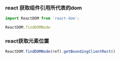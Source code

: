 ### react 获取组件引用所代表的dom

````jsx
import ReactDOM from 'react-dom';

ReactDOM.findDOMNode
````

### react获取元素位置

````jsx
ReactDOM.findDOMNode(ref).getBoundingClientRect()
````

